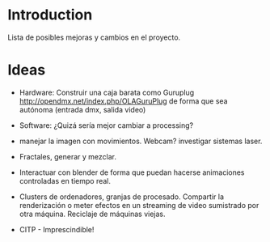 # Introduction #

Lista de posibles mejoras y cambios en el proyecto.


# Ideas #

  * Hardware: Construir una caja barata como Guruplug http://opendmx.net/index.php/OLAGuruPlug de forma que sea autónoma (entrada dmx, salida video)

  * Software: ¿Quizá sería mejor cambiar a processing?

  * manejar la imagen con movimientos. Webcam? investigar sistemas laser.

  * Fractales, generar y mezclar.

  * Interactuar con blender de forma que puedan hacerse animaciones controladas en tiempo real.

  * Clusters de ordenadores, granjas de procesado. Compartir la renderización o meter efectos en un streaming de video sumistrado por otra máquina. Reciclaje de máquinas viejas.

  * CITP - Imprescindible!